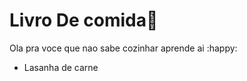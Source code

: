 

# Livro De comida:rice_ball:



Ola pra voce que nao sabe cozinhar aprende ai :happy:

- Lasanha de carne
